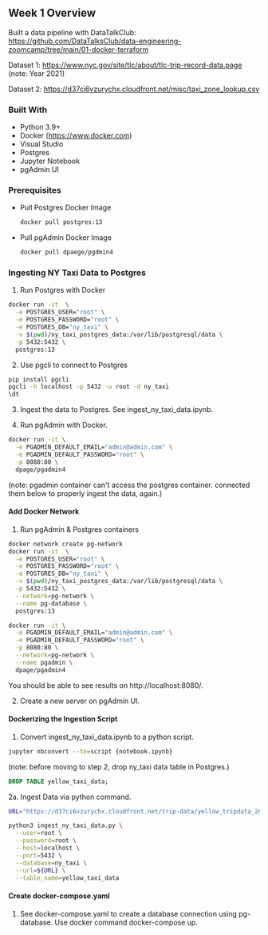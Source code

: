## Week 1 Overview
Built a data pipeline with DataTalkClub: https://github.com/DataTalksClub/data-engineering-zoomcamp/tree/main/01-docker-terraform

Dataset 1: https://www.nyc.gov/site/tlc/about/tlc-trip-record-data.page (note: Year 2021)

Dataset 2: https://d37ci6vzurychx.cloudfront.net/misc/taxi_zone_lookup.csv

### Built With
* Python 3.9+
* Docker (https://www.docker.com)
* Visual Studio
* Postgres
* Jupyter Notebook
* pgAdmin UI

### Prerequisites
* Pull Postgres Docker Image
  ```bash
  docker pull postgres:13
  ```
* Pull pgAdmin Docker Image 
  ```bash
  docker pull dpaege/pgdmin4
  ```
### Ingesting NY Taxi Data to Postgres
1. Run Postgres with Docker
```bash
docker run -it  \
  -e POSTGRES_USER="root" \
  -e POSTGRES_PASSWORD="root" \
  -e POSTGRES_DB="ny_taxi" \
  -v $(pwd)/ny_taxi_postgres_data:/var/lib/postgresql/data \
  -p 5432:5432 \
  postgres:13
```
2. Use pgcli to connect to Postgres
```bash
pip install pgcli
pgcli -h localhost -p 5432 -u root -d ny_taxi
\dt 
```
3. Ingest the data to Postgres. See ingest_ny_taxi_data.ipynb.

4. Run pgAdmin with Docker. 
```bash
docker run -it \
  -e PGADMIN_DEFAULT_EMAIL="admin@admin.com" \
  -e PGADMIN_DEFAULT_PASSWORD="root" \
  -p 8080:80 \
  dpage/pgadmin4
```

(note: pgadmin container can't access the postgres container. connected them below to properly ingest the data, again.)

#### Add Docker Network
1. Run pgAdmin & Postgres containers
```bash
docker network create pg-network
docker run -it  \
  -e POSTGRES_USER="root" \
  -e POSTGRES_PASSWORD="root" \
  -e POSTGRES_DB="ny_taxi" \
  -v $(pwd)/ny_taxi_postgres_data:/var/lib/postgresql/data \
  -p 5432:5432 \
  --network=pg-network \
  --name pg-database \
  postgres:13

docker run -it \
  -e PGADMIN_DEFAULT_EMAIL="admin@admin.com" \
  -e PGADMIN_DEFAULT_PASSWORD="root" \
  -p 8080:80 \
  --network=pg-network \
  --name pgadmin \
  dpage/pgadmin4
```
You should be able to see results on http://localhost:8080/.

2. Create a new server on pgAdmin UI.

#### Dockerizing the Ingestion Script
1. Convert ingest_ny_taxi_data.ipynb to a python script.
```bash
jupyter nbconvert --to=script {notebook.ipynb}
```

(note: before moving to step 2, drop ny_taxi data table in Postgres.)
```sql
DROP TABLE yellow_taxi_data;
```

2a. Ingest Data via python command.
```bash
URL="https://d37ci6vzurychx.cloudfront.net/trip-data/yellow_tripdata_2021-01.parquet"

python3 ingest_ny_taxi_data.py \
  --user=root \
  --password=root \
  --host=localhost \
  --port=5432 \
  --database=ny_taxi \
  --url=${URL} \
  --table_name=yellow_taxi_data
```

#### Create docker-compose.yaml
1. See docker-compose.yaml to create a database connection using pg-database. Use docker command docker-compose up.
   



